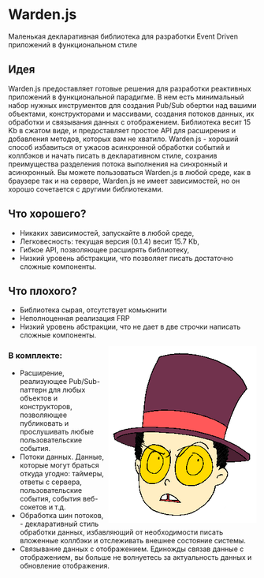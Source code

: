Warden.js
=========

Маленькая декларативная библиотека для разработки Event Driven приложений в функциональном стиле

## Идея

Warden.js предоставляет готовые решения для разработки реактивных приложений в функциональной парадигме. В нем есть минимальный набор нужных инструментов для создания Pub/Sub обертки над вашими объектами, конструкторами и массивами, создания потоков данных, их обработки и связывания данных с отображением. Библиотека весит 15 Kb в сжатом виде, и предоставляет простое API для расширения и добавления методов, которых вам не хватило. Warden.js - хороший способ избавиться от ужасов асинхронной обработки событий и коллбэков и начать писать в декларативном стиле, сохранив преимущества разделения потока выполнения на синхронный и асинхронный. Вы можете пользоваться Warden.js в любой среде, как в браузере так и на сервере, Warden.js не имеет зависимостей, но он хорошо сочетается с другими библиотеками.

## Что хорошего?
 - Никаких зависимостей, запускайте в любой среде,
 - Легковесность: текущая версия (0.1.4) весит 15.7 Kb,
 - Гибкое API, позволяющее расширять библиотеку,
 - Низкий уровень абстракции, что позволяет писать достаточно сложные компоненты.

## Что плохого?
 - Библиотека сырая, отсутствует комьюнити
 - Неполноценная реализация FRP
 - Низкий уровень абстракции, что не дает в две строчки написать сложные компоненты.


<img src="../src/logo.png" align="right" width="301px" style='z-index: 32323; position: relative;'/>

### В комплекте:

 - Расширение, реализующее Pub/Sub-паттерн для любых объектов и конструкторов, позволяющее публиковать и прослушивать любые пользовательские события.
 - Потоки данных. Данные, которые могут браться откуда угодно: таймеры, ответы с сервера, пользовательские события, события веб-сокетов и т.д.
 - Обработка шин потоков, - декларативный стиль обработки данных, избавляющий от необходимости писать вложенные коллбэки и отслеживать внешнее состояние системы.
 - Связывание данных с отображением. Единожды связав данные с отображением, вы больше не волнуетесь за актуальность данных и обновление отображения.
